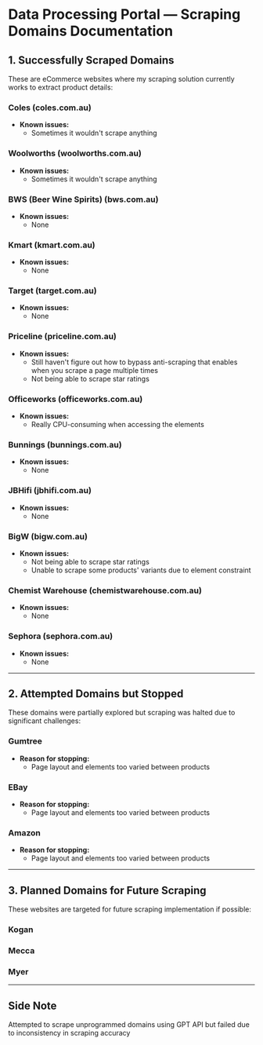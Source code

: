 # Data Processing Portal — Scraping Domains Documentation

## 1. Successfully Scraped Domains

These are eCommerce websites where my scraping solution currently works to extract product details:

### Coles (coles.com.au)

- **Known issues:**  
  - Sometimes it wouldn't scrape anything  

### Woolworths (woolworths.com.au)

- **Known issues:**  
  - Sometimes it wouldn't scrape anything

### BWS (Beer Wine Spirits) (bws.com.au)
  
- **Known issues:**  
  - None

### Kmart (kmart.com.au)

- **Known issues:**  
  - None

### Target (target.com.au)

- **Known issues:**  
  - None

### Priceline (priceline.com.au)

- **Known issues:**  
  - Still haven't figure out how to bypass anti-scraping that enables when you scrape a page multiple times
  - Not being able to scrape star ratings

### Officeworks (officeworks.com.au)

- **Known issues:**  
  - Really CPU-consuming when accessing the elements

### Bunnings (bunnings.com.au)

- **Known issues:**  
  - None

### JBHifi (jbhifi.com.au)

- **Known issues:**  
  - None

### BigW (bigw.com.au)

- **Known issues:**  
  - Not being able to scrape star ratings
  - Unable to scrape some products' variants due to element constraint

### Chemist Warehouse (chemistwarehouse.com.au)

- **Known issues:**  
  - None

### Sephora (sephora.com.au)

- **Known issues:**  
  - None

---

## 2. Attempted Domains but Stopped

These domains were partially explored but scraping was halted due to significant challenges:

### Gumtree

- **Reason for stopping:**  
  - Page layout and elements too varied between products

### EBay

- **Reason for stopping:**  
  - Page layout and elements too varied between products

### Amazon

- **Reason for stopping:**  
  - Page layout and elements too varied between products

---

## 3. Planned Domains for Future Scraping

These websites are targeted for future scraping implementation if possible:

### Kogan

### Mecca

### Myer

---

## Side Note

Attempted to scrape unprogrammed domains using GPT API but failed due to inconsistency in scraping accuracy